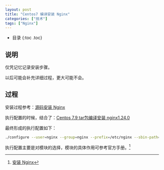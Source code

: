 ```yaml
---
layout: post
title: "Centos7 编译安装 Nginx"
categories: ["技术"]
tags: ["Nginx"]
---
```


* 目录
{:toc .toc}

## 说明

仅凭记忆记录安装步骤。

以后可能会补充详细过程，更大可能不会。

## 过程

安装过程参考：[源码安装 Nginx](https://www.tecmint.com/install-nginx-from-source/)

执行配置的时候，结合了：[Centos 7.9 tar包编译安装 nginx1.24.0](https://blog.51cto.com/kele/7230473)

最终形成的执行配置如下：

```bash
./configure --user=nginx --group=nginx --prefix=/etc/nginx --sbin-path=/usr/sbin/nginx --conf-path=/etc/nginx/nginx.conf --error-log-path=/var/log/nginx/error.log --http-log-path=/var/log/nginx/access.log --pid-path=/var/run/nginx.pid --lock-path=/var/run/nginx.lock --with-http_ssl_module --with-stream --with-http_stub_status_module --with-http_gzip_static_module --with-mail=dynamic --with-pcre --with-zlib=/root/nginx/zlib-1.3
```

执行配置主要是对模块的选择，模块的具体作用可参考官方手册。[^1]

[^1]: [安装 Nginx](https://docs.nginx.com/nginx/admin-guide/installing-nginx/installing-nginx-open-source/)